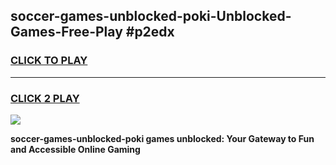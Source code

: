 
## soccer-games-unblocked-poki-Unblocked-Games-Free-Play #p2edx
<h3>
<a href="https://us.freeplayer.one?title=soccer-games-unblocked-poki&ref=9M">CLICK TO PLAY</a></h3>
<hr>

<h3>
<a href="https://us.freeplayer.one?title=soccer-games-unblocked-poki&ref=9M">CLICK 2 PLAY</a>
  
</h3>

<a href="https://us.freeplayer.one?title=soccer-games-unblocked-poki&ref=9M"><img src="https://clearcache.store/games.png"></a>


**soccer-games-unblocked-poki games unblocked: Your Gateway to Fun and Accessible Online Gaming**
